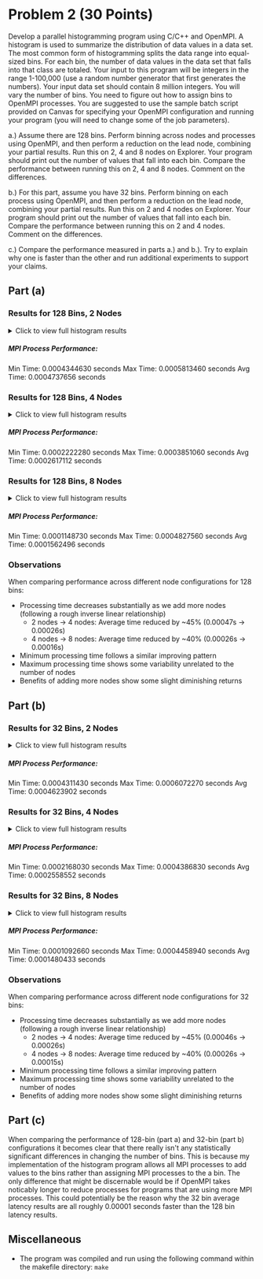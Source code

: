 # Problem 2 (30 Points)

Develop a parallel histogramming program using C/C++ and OpenMPI. A histogram is used to summarize the distribution of data values in a data set. The most common form of histogramming splits the data range into equal-sized bins. For each bin, the number of data values in the data set that falls into that class are totaled. Your input to this program will be integers in the range 1-100,000 (use a random number generator that first generates the numbers). Your input data set should contain 8 million integers. You will vary the number of bins. You need to figure out how to assign bins to OpenMPI processes. You are suggested to use the sample batch script provided on Canvas for specifying your OpenMPI configuration and running your program (you will need to change some of the job parameters).

a.) Assume there are 128 bins. Perform binning across nodes and processes using OpenMPI, and then perform a reduction on the lead node, combining your partial results. Run this on 2, 4 and 8 nodes on Explorer. Your program should print out the number of values that fall into each bin. Compare the performance between running this on 2, 4 and 8 nodes. Comment on the differences.

b.) For this part, assume you have 32 bins. Perform binning on each process using OpenMPI, and then perform a reduction on the lead node, combining your partial results. Run this on 2 and 4 nodes on Explorer. Your program should print out the number of values that fall into each bin. Compare the performance between running this on 2 and 4 nodes. Comment on the differences.

c.) Compare the performance measured in parts a.) and b.). Try to explain why one is faster than the other and run additional experiments to support your claims.

## Part (a)
### Results for 128 Bins, 2 Nodes
<details>
<summary>Click to view full histogram results</summary>

```
Parallel Histogram Results
============================

Total elements: 8000000 | Range: 1-100000 | Number of Bins: 128
MPI Processes: 56
Unique Nodes: 2

Performance Metrics:
  └── Min Time: 0.0004344630 seconds
  └── Max Time: 0.0005813460 seconds
  └── Avg Time: 0.0004737656 seconds

Bin 0: [1 - 781]
  └── Count: 62543
Bin 1: [782 - 1562]
  └── Count: 62488
Bin 2: [1563 - 2343]
  └── Count: 62873
Bin 3: [2344 - 3125]
  └── Count: 62453
Bin 4: [3126 - 3906]
  └── Count: 62351
Bin 5: [3907 - 4687]
  └── Count: 62567
Bin 6: [4688 - 5468]
  └── Count: 62702
Bin 7: [5469 - 6250]
  └── Count: 62334
Bin 8: [6251 - 7031]
  └── Count: 62592
Bin 9: [7032 - 7812]
  └── Count: 62817
Bin 10: [7813 - 8593]
  └── Count: 62332
Bin 11: [8594 - 9375]
  └── Count: 62621
Bin 12: [9376 - 10156]
  └── Count: 62301
Bin 13: [10157 - 10937]
  └── Count: 62561
Bin 14: [10938 - 11718]
  └── Count: 62910
Bin 15: [11719 - 12500]
  └── Count: 63026
Bin 16: [12501 - 13281]
  └── Count: 62410
Bin 17: [13282 - 14062]
  └── Count: 62835
Bin 18: [14063 - 14843]
  └── Count: 62675
Bin 19: [14844 - 15625]
  └── Count: 62521
Bin 20: [15626 - 16406]
  └── Count: 62556
Bin 21: [16407 - 17187]
  └── Count: 62140
Bin 22: [17188 - 17968]
  └── Count: 62483
Bin 23: [17969 - 18750]
  └── Count: 62548
Bin 24: [18751 - 19531]
  └── Count: 62598
Bin 25: [19532 - 20312]
  └── Count: 62363
Bin 26: [20313 - 21093]
  └── Count: 62574
Bin 27: [21094 - 21875]
  └── Count: 62157
Bin 28: [21876 - 22656]
  └── Count: 62334
Bin 29: [22657 - 23437]
  └── Count: 62520
Bin 30: [23438 - 24218]
  └── Count: 62710
Bin 31: [24219 - 25000]
  └── Count: 62489
Bin 32: [25001 - 25781]
  └── Count: 62519
Bin 33: [25782 - 26562]
  └── Count: 62828
Bin 34: [26563 - 27343]
  └── Count: 62397
Bin 35: [27344 - 28125]
  └── Count: 62987
Bin 36: [28126 - 28906]
  └── Count: 62440
Bin 37: [28907 - 29687]
  └── Count: 62408
Bin 38: [29688 - 30468]
  └── Count: 62227
Bin 39: [30469 - 31250]
  └── Count: 62567
Bin 40: [31251 - 32031]
  └── Count: 62394
Bin 41: [32032 - 32812]
  └── Count: 62070
Bin 42: [32813 - 33593]
  └── Count: 62366
Bin 43: [33594 - 34375]
  └── Count: 62826
Bin 44: [34376 - 35156]
  └── Count: 62746
Bin 45: [35157 - 35937]
  └── Count: 61769
Bin 46: [35938 - 36718]
  └── Count: 62858
Bin 47: [36719 - 37500]
  └── Count: 62587
Bin 48: [37501 - 38281]
  └── Count: 62424
Bin 49: [38282 - 39062]
  └── Count: 62419
Bin 50: [39063 - 39843]
  └── Count: 62285
Bin 51: [39844 - 40625]
  └── Count: 62524
Bin 52: [40626 - 41406]
  └── Count: 62649
Bin 53: [41407 - 42187]
  └── Count: 62279
Bin 54: [42188 - 42968]
  └── Count: 62138
Bin 55: [42969 - 43750]
  └── Count: 62631
Bin 56: [43751 - 44531]
  └── Count: 62081
Bin 57: [44532 - 45312]
  └── Count: 61904
Bin 58: [45313 - 46093]
  └── Count: 62407
Bin 59: [46094 - 46875]
  └── Count: 62809
Bin 60: [46876 - 47656]
  └── Count: 62608
Bin 61: [47657 - 48437]
  └── Count: 62773
Bin 62: [48438 - 49218]
  └── Count: 62291
Bin 63: [49219 - 50000]
  └── Count: 62793
Bin 64: [50001 - 50781]
  └── Count: 63229
Bin 65: [50782 - 51562]
  └── Count: 62224
Bin 66: [51563 - 52343]
  └── Count: 62073
Bin 67: [52344 - 53125]
  └── Count: 62212
Bin 68: [53126 - 53906]
  └── Count: 62651
Bin 69: [53907 - 54687]
  └── Count: 62643
Bin 70: [54688 - 55468]
  └── Count: 62532
Bin 71: [55469 - 56250]
  └── Count: 62019
Bin 72: [56251 - 57031]
  └── Count: 62587
Bin 73: [57032 - 57812]
  └── Count: 62212
Bin 74: [57813 - 58593]
  └── Count: 62620
Bin 75: [58594 - 59375]
  └── Count: 62335
Bin 76: [59376 - 60156]
  └── Count: 62598
Bin 77: [60157 - 60937]
  └── Count: 62469
Bin 78: [60938 - 61718]
  └── Count: 63138
Bin 79: [61719 - 62500]
  └── Count: 62351
Bin 80: [62501 - 63281]
  └── Count: 62414
Bin 81: [63282 - 64062]
  └── Count: 62333
Bin 82: [64063 - 64843]
  └── Count: 62122
Bin 83: [64844 - 65625]
  └── Count: 62359
Bin 84: [65626 - 66406]
  └── Count: 62690
Bin 85: [66407 - 67187]
  └── Count: 62705
Bin 86: [67188 - 67968]
  └── Count: 62008
Bin 87: [67969 - 68750]
  └── Count: 62609
Bin 88: [68751 - 69531]
  └── Count: 62333
Bin 89: [69532 - 70312]
  └── Count: 62310
Bin 90: [70313 - 71093]
  └── Count: 62663
Bin 91: [71094 - 71875]
  └── Count: 62062
Bin 92: [71876 - 72656]
  └── Count: 62824
Bin 93: [72657 - 73437]
  └── Count: 62692
Bin 94: [73438 - 74218]
  └── Count: 62650
Bin 95: [74219 - 75000]
  └── Count: 62687
Bin 96: [75001 - 75781]
  └── Count: 62461
Bin 97: [75782 - 76562]
  └── Count: 63135
Bin 98: [76563 - 77343]
  └── Count: 62106
Bin 99: [77344 - 78125]
  └── Count: 62250
Bin 100: [78126 - 78906]
  └── Count: 62785
Bin 101: [78907 - 79687]
  └── Count: 62338
Bin 102: [79688 - 80468]
  └── Count: 62186
Bin 103: [80469 - 81250]
  └── Count: 62685
Bin 104: [81251 - 82031]
  └── Count: 62421
Bin 105: [82032 - 82812]
  └── Count: 62211
Bin 106: [82813 - 83593]
  └── Count: 62620
Bin 107: [83594 - 84375]
  └── Count: 62155
Bin 108: [84376 - 85156]
  └── Count: 62537
Bin 109: [85157 - 85937]
  └── Count: 62799
Bin 110: [85938 - 86718]
  └── Count: 62822
Bin 111: [86719 - 87500]
  └── Count: 62443
Bin 112: [87501 - 88281]
  └── Count: 62633
Bin 113: [88282 - 89062]
  └── Count: 62739
Bin 114: [89063 - 89843]
  └── Count: 62482
Bin 115: [89844 - 90625]
  └── Count: 62580
Bin 116: [90626 - 91406]
  └── Count: 62984
Bin 117: [91407 - 92187]
  └── Count: 62370
Bin 118: [92188 - 92968]
  └── Count: 62038
Bin 119: [92969 - 93750]
  └── Count: 62471
Bin 120: [93751 - 94531]
  └── Count: 62965
Bin 121: [94532 - 95312]
  └── Count: 62617
Bin 122: [95313 - 96093]
  └── Count: 62390
Bin 123: [96094 - 96875]
  └── Count: 62133
Bin 124: [96876 - 97656]
  └── Count: 62356
Bin 125: [97657 - 98437]
  └── Count: 62307
Bin 126: [98438 - 99218]
  └── Count: 62550
Bin 127: [99219 - 100000]
  └── Count: 62689
```
</details>

##### MPI Process Performance:
Min Time: 0.0004344630 seconds
Max Time: 0.0005813460 seconds
Avg Time: 0.0004737656 seconds

### Results for 128 Bins, 4 Nodes
<details>
<summary>Click to view full histogram results</summary>

```
Parallel Histogram Results
============================

Total elements: 8000000 | Range: 1-100000 | Number of Bins: 128
MPI Processes: 112
Unique Nodes: 4

Performance Metrics:
  └── Min Time: 0.0002222280 seconds
  └── Max Time: 0.0003851060 seconds
  └── Avg Time: 0.0002617112 seconds

Bin 0: [1 - 781]
  └── Count: 62543
Bin 1: [782 - 1562]
  └── Count: 62488
Bin 2: [1563 - 2343]
  └── Count: 62873
Bin 3: [2344 - 3125]
  └── Count: 62453
Bin 4: [3126 - 3906]
  └── Count: 62351
Bin 5: [3907 - 4687]
  └── Count: 62567
Bin 6: [4688 - 5468]
  └── Count: 62702
Bin 7: [5469 - 6250]
  └── Count: 62334
Bin 8: [6251 - 7031]
  └── Count: 62592
Bin 9: [7032 - 7812]
  └── Count: 62817
Bin 10: [7813 - 8593]
  └── Count: 62332
Bin 11: [8594 - 9375]
  └── Count: 62621
Bin 12: [9376 - 10156]
  └── Count: 62301
Bin 13: [10157 - 10937]
  └── Count: 62561
Bin 14: [10938 - 11718]
  └── Count: 62910
Bin 15: [11719 - 12500]
  └── Count: 63026
Bin 16: [12501 - 13281]
  └── Count: 62410
Bin 17: [13282 - 14062]
  └── Count: 62835
Bin 18: [14063 - 14843]
  └── Count: 62675
Bin 19: [14844 - 15625]
  └── Count: 62521
Bin 20: [15626 - 16406]
  └── Count: 62556
Bin 21: [16407 - 17187]
  └── Count: 62140
Bin 22: [17188 - 17968]
  └── Count: 62483
Bin 23: [17969 - 18750]
  └── Count: 62548
Bin 24: [18751 - 19531]
  └── Count: 62598
Bin 25: [19532 - 20312]
  └── Count: 62363
Bin 26: [20313 - 21093]
  └── Count: 62574
Bin 27: [21094 - 21875]
  └── Count: 62157
Bin 28: [21876 - 22656]
  └── Count: 62334
Bin 29: [22657 - 23437]
  └── Count: 62520
Bin 30: [23438 - 24218]
  └── Count: 62710
Bin 31: [24219 - 25000]
  └── Count: 62489
Bin 32: [25001 - 25781]
  └── Count: 62519
Bin 33: [25782 - 26562]
  └── Count: 62828
Bin 34: [26563 - 27343]
  └── Count: 62397
Bin 35: [27344 - 28125]
  └── Count: 62987
Bin 36: [28126 - 28906]
  └── Count: 62440
Bin 37: [28907 - 29687]
  └── Count: 62408
Bin 38: [29688 - 30468]
  └── Count: 62227
Bin 39: [30469 - 31250]
  └── Count: 62567
Bin 40: [31251 - 32031]
  └── Count: 62394
Bin 41: [32032 - 32812]
  └── Count: 62070
Bin 42: [32813 - 33593]
  └── Count: 62366
Bin 43: [33594 - 34375]
  └── Count: 62826
Bin 44: [34376 - 35156]
  └── Count: 62746
Bin 45: [35157 - 35937]
  └── Count: 61769
Bin 46: [35938 - 36718]
  └── Count: 62858
Bin 47: [36719 - 37500]
  └── Count: 62587
Bin 48: [37501 - 38281]
  └── Count: 62424
Bin 49: [38282 - 39062]
  └── Count: 62419
Bin 50: [39063 - 39843]
  └── Count: 62285
Bin 51: [39844 - 40625]
  └── Count: 62524
Bin 52: [40626 - 41406]
  └── Count: 62649
Bin 53: [41407 - 42187]
  └── Count: 62279
Bin 54: [42188 - 42968]
  └── Count: 62138
Bin 55: [42969 - 43750]
  └── Count: 62631
Bin 56: [43751 - 44531]
  └── Count: 62081
Bin 57: [44532 - 45312]
  └── Count: 61904
Bin 58: [45313 - 46093]
  └── Count: 62407
Bin 59: [46094 - 46875]
  └── Count: 62809
Bin 60: [46876 - 47656]
  └── Count: 62608
Bin 61: [47657 - 48437]
  └── Count: 62773
Bin 62: [48438 - 49218]
  └── Count: 62291
Bin 63: [49219 - 50000]
  └── Count: 62793
Bin 64: [50001 - 50781]
  └── Count: 63229
Bin 65: [50782 - 51562]
  └── Count: 62224
Bin 66: [51563 - 52343]
  └── Count: 62073
Bin 67: [52344 - 53125]
  └── Count: 62212
Bin 68: [53126 - 53906]
  └── Count: 62651
Bin 69: [53907 - 54687]
  └── Count: 62643
Bin 70: [54688 - 55468]
  └── Count: 62532
Bin 71: [55469 - 56250]
  └── Count: 62019
Bin 72: [56251 - 57031]
  └── Count: 62587
Bin 73: [57032 - 57812]
  └── Count: 62212
Bin 74: [57813 - 58593]
  └── Count: 62620
Bin 75: [58594 - 59375]
  └── Count: 62335
Bin 76: [59376 - 60156]
  └── Count: 62598
Bin 77: [60157 - 60937]
  └── Count: 62469
Bin 78: [60938 - 61718]
  └── Count: 63138
Bin 79: [61719 - 62500]
  └── Count: 62351
Bin 80: [62501 - 63281]
  └── Count: 62414
Bin 81: [63282 - 64062]
  └── Count: 62333
Bin 82: [64063 - 64843]
  └── Count: 62122
Bin 83: [64844 - 65625]
  └── Count: 62359
Bin 84: [65626 - 66406]
  └── Count: 62690
Bin 85: [66407 - 67187]
  └── Count: 62705
Bin 86: [67188 - 67968]
  └── Count: 62008
Bin 87: [67969 - 68750]
  └── Count: 62609
Bin 88: [68751 - 69531]
  └── Count: 62333
Bin 89: [69532 - 70312]
  └── Count: 62310
Bin 90: [70313 - 71093]
  └── Count: 62663
Bin 91: [71094 - 71875]
  └── Count: 62062
Bin 92: [71876 - 72656]
  └── Count: 62824
Bin 93: [72657 - 73437]
  └── Count: 62692
Bin 94: [73438 - 74218]
  └── Count: 62650
Bin 95: [74219 - 75000]
  └── Count: 62687
Bin 96: [75001 - 75781]
  └── Count: 62461
Bin 97: [75782 - 76562]
  └── Count: 63135
Bin 98: [76563 - 77343]
  └── Count: 62106
Bin 99: [77344 - 78125]
  └── Count: 62250
Bin 100: [78126 - 78906]
  └── Count: 62785
Bin 101: [78907 - 79687]
  └── Count: 62338
Bin 102: [79688 - 80468]
  └── Count: 62186
Bin 103: [80469 - 81250]
  └── Count: 62685
Bin 104: [81251 - 82031]
  └── Count: 62421
Bin 105: [82032 - 82812]
  └── Count: 62211
Bin 106: [82813 - 83593]
  └── Count: 62620
Bin 107: [83594 - 84375]
  └── Count: 62155
Bin 108: [84376 - 85156]
  └── Count: 62537
Bin 109: [85157 - 85937]
  └── Count: 62799
Bin 110: [85938 - 86718]
  └── Count: 62822
Bin 111: [86719 - 87500]
  └── Count: 62443
Bin 112: [87501 - 88281]
  └── Count: 62633
Bin 113: [88282 - 89062]
  └── Count: 62739
Bin 114: [89063 - 89843]
  └── Count: 62482
Bin 115: [89844 - 90625]
  └── Count: 62580
Bin 116: [90626 - 91406]
  └── Count: 62984
Bin 117: [91407 - 92187]
  └── Count: 62370
Bin 118: [92188 - 92968]
  └── Count: 62038
Bin 119: [92969 - 93750]
  └── Count: 62471
Bin 120: [93751 - 94531]
  └── Count: 62965
Bin 121: [94532 - 95312]
  └── Count: 62617
Bin 122: [95313 - 96093]
  └── Count: 62390
Bin 123: [96094 - 96875]
  └── Count: 62133
Bin 124: [96876 - 97656]
  └── Count: 62356
Bin 125: [97657 - 98437]
  └── Count: 62307
Bin 126: [98438 - 99218]
  └── Count: 62550
Bin 127: [99219 - 100000]
  └── Count: 62689
```
</details>

##### MPI Process Performance:
Min Time: 0.0002222280 seconds
Max Time: 0.0003851060 seconds
Avg Time: 0.0002617112 seconds

### Results for 128 Bins, 8 Nodes
<details>
<summary>Click to view full histogram results</summary>

```
Parallel Histogram Results
============================

Total elements: 8000000 | Range: 1-100000 | Number of Bins: 128
MPI Processes: 224
Unique Nodes: 8

Performance Metrics:
  └── Min Time: 0.0001148730 seconds
  └── Max Time: 0.0004827560 seconds
  └── Avg Time: 0.0001562496 seconds

Bin 0: [1 - 781]
  └── Count: 62543
Bin 1: [782 - 1562]
  └── Count: 62488
Bin 2: [1563 - 2343]
  └── Count: 62873
Bin 3: [2344 - 3125]
  └── Count: 62453
Bin 4: [3126 - 3906]
  └── Count: 62351
Bin 5: [3907 - 4687]
  └── Count: 62567
Bin 6: [4688 - 5468]
  └── Count: 62702
Bin 7: [5469 - 6250]
  └── Count: 62334
Bin 8: [6251 - 7031]
  └── Count: 62592
Bin 9: [7032 - 7812]
  └── Count: 62817
Bin 10: [7813 - 8593]
  └── Count: 62332
Bin 11: [8594 - 9375]
  └── Count: 62621
Bin 12: [9376 - 10156]
  └── Count: 62301
Bin 13: [10157 - 10937]
  └── Count: 62561
Bin 14: [10938 - 11718]
  └── Count: 62910
Bin 15: [11719 - 12500]
  └── Count: 63026
Bin 16: [12501 - 13281]
  └── Count: 62410
Bin 17: [13282 - 14062]
  └── Count: 62835
Bin 18: [14063 - 14843]
  └── Count: 62675
Bin 19: [14844 - 15625]
  └── Count: 62521
Bin 20: [15626 - 16406]
  └── Count: 62556
Bin 21: [16407 - 17187]
  └── Count: 62140
Bin 22: [17188 - 17968]
  └── Count: 62483
Bin 23: [17969 - 18750]
  └── Count: 62548
Bin 24: [18751 - 19531]
  └── Count: 62598
Bin 25: [19532 - 20312]
  └── Count: 62363
Bin 26: [20313 - 21093]
  └── Count: 62574
Bin 27: [21094 - 21875]
  └── Count: 62157
Bin 28: [21876 - 22656]
  └── Count: 62334
Bin 29: [22657 - 23437]
  └── Count: 62520
Bin 30: [23438 - 24218]
  └── Count: 62710
Bin 31: [24219 - 25000]
  └── Count: 62489
Bin 32: [25001 - 25781]
  └── Count: 62519
Bin 33: [25782 - 26562]
  └── Count: 62828
Bin 34: [26563 - 27343]
  └── Count: 62397
Bin 35: [27344 - 28125]
  └── Count: 62987
Bin 36: [28126 - 28906]
  └── Count: 62440
Bin 37: [28907 - 29687]
  └── Count: 62408
Bin 38: [29688 - 30468]
  └── Count: 62227
Bin 39: [30469 - 31250]
  └── Count: 62567
Bin 40: [31251 - 32031]
  └── Count: 62394
Bin 41: [32032 - 32812]
  └── Count: 62070
Bin 42: [32813 - 33593]
  └── Count: 62366
Bin 43: [33594 - 34375]
  └── Count: 62826
Bin 44: [34376 - 35156]
  └── Count: 62746
Bin 45: [35157 - 35937]
  └── Count: 61769
Bin 46: [35938 - 36718]
  └── Count: 62858
Bin 47: [36719 - 37500]
  └── Count: 62587
Bin 48: [37501 - 38281]
  └── Count: 62424
Bin 49: [38282 - 39062]
  └── Count: 62419
Bin 50: [39063 - 39843]
  └── Count: 62285
Bin 51: [39844 - 40625]
  └── Count: 62524
Bin 52: [40626 - 41406]
  └── Count: 62649
Bin 53: [41407 - 42187]
  └── Count: 62279
Bin 54: [42188 - 42968]
  └── Count: 62138
Bin 55: [42969 - 43750]
  └── Count: 62631
Bin 56: [43751 - 44531]
  └── Count: 62081
Bin 57: [44532 - 45312]
  └── Count: 61904
Bin 58: [45313 - 46093]
  └── Count: 62407
Bin 59: [46094 - 46875]
  └── Count: 62809
Bin 60: [46876 - 47656]
  └── Count: 62608
Bin 61: [47657 - 48437]
  └── Count: 62773
Bin 62: [48438 - 49218]
  └── Count: 62291
Bin 63: [49219 - 50000]
  └── Count: 62793
Bin 64: [50001 - 50781]
  └── Count: 63229
Bin 65: [50782 - 51562]
  └── Count: 62224
Bin 66: [51563 - 52343]
  └── Count: 62073
Bin 67: [52344 - 53125]
  └── Count: 62212
Bin 68: [53126 - 53906]
  └── Count: 62651
Bin 69: [53907 - 54687]
  └── Count: 62643
Bin 70: [54688 - 55468]
  └── Count: 62532
Bin 71: [55469 - 56250]
  └── Count: 62019
Bin 72: [56251 - 57031]
  └── Count: 62587
Bin 73: [57032 - 57812]
  └── Count: 62212
Bin 74: [57813 - 58593]
  └── Count: 62620
Bin 75: [58594 - 59375]
  └── Count: 62335
Bin 76: [59376 - 60156]
  └── Count: 62598
Bin 77: [60157 - 60937]
  └── Count: 62469
Bin 78: [60938 - 61718]
  └── Count: 63138
Bin 79: [61719 - 62500]
  └── Count: 62351
Bin 80: [62501 - 63281]
  └── Count: 62414
Bin 81: [63282 - 64062]
  └── Count: 62333
Bin 82: [64063 - 64843]
  └── Count: 62122
Bin 83: [64844 - 65625]
  └── Count: 62359
Bin 84: [65626 - 66406]
  └── Count: 62690
Bin 85: [66407 - 67187]
  └── Count: 62705
Bin 86: [67188 - 67968]
  └── Count: 62008
Bin 87: [67969 - 68750]
  └── Count: 62609
Bin 88: [68751 - 69531]
  └── Count: 62333
Bin 89: [69532 - 70312]
  └── Count: 62310
Bin 90: [70313 - 71093]
  └── Count: 62663
Bin 91: [71094 - 71875]
  └── Count: 62062
Bin 92: [71876 - 72656]
  └── Count: 62824
Bin 93: [72657 - 73437]
  └── Count: 62692
Bin 94: [73438 - 74218]
  └── Count: 62650
Bin 95: [74219 - 75000]
  └── Count: 62687
Bin 96: [75001 - 75781]
  └── Count: 62461
Bin 97: [75782 - 76562]
  └── Count: 63135
Bin 98: [76563 - 77343]
  └── Count: 62106
Bin 99: [77344 - 78125]
  └── Count: 62250
Bin 100: [78126 - 78906]
  └── Count: 62785
Bin 101: [78907 - 79687]
  └── Count: 62338
Bin 102: [79688 - 80468]
  └── Count: 62186
Bin 103: [80469 - 81250]
  └── Count: 62685
Bin 104: [81251 - 82031]
  └── Count: 62421
Bin 105: [82032 - 82812]
  └── Count: 62211
Bin 106: [82813 - 83593]
  └── Count: 62620
Bin 107: [83594 - 84375]
  └── Count: 62155
Bin 108: [84376 - 85156]
  └── Count: 62537
Bin 109: [85157 - 85937]
  └── Count: 62799
Bin 110: [85938 - 86718]
  └── Count: 62822
Bin 111: [86719 - 87500]
  └── Count: 62443
Bin 112: [87501 - 88281]
  └── Count: 62633
Bin 113: [88282 - 89062]
  └── Count: 62739
Bin 114: [89063 - 89843]
  └── Count: 62482
Bin 115: [89844 - 90625]
  └── Count: 62580
Bin 116: [90626 - 91406]
  └── Count: 62984
Bin 117: [91407 - 92187]
  └── Count: 62370
Bin 118: [92188 - 92968]
  └── Count: 62038
Bin 119: [92969 - 93750]
  └── Count: 62471
Bin 120: [93751 - 94531]
  └── Count: 62965
Bin 121: [94532 - 95312]
  └── Count: 62617
Bin 122: [95313 - 96093]
  └── Count: 62390
Bin 123: [96094 - 96875]
  └── Count: 62133
Bin 124: [96876 - 97656]
  └── Count: 62356
Bin 125: [97657 - 98437]
  └── Count: 62307
Bin 126: [98438 - 99218]
  └── Count: 62550
Bin 127: [99219 - 100000]
  └── Count: 62689
```
</details>

##### MPI Process Performance:
Min Time: 0.0001148730 seconds
Max Time: 0.0004827560 seconds
Avg Time: 0.0001562496 seconds

### Observations
When comparing performance across different node configurations for 128 bins:

- Processing time decreases substantially as we add more nodes (following a rough inverse linear relationship)
    - 2 nodes → 4 nodes: Average time reduced by ~45% (0.00047s → 0.00026s)
    - 4 nodes → 8 nodes: Average time reduced by ~40% (0.00026s → 0.00016s)
- Minimum processing time follows a similar improving pattern
- Maximum processing time shows some variability unrelated to the number of nodes
- Benefits of adding more nodes show some slight diminishing returns

## Part (b)

### Results for 32 Bins, 2 Nodes
<details>
<summary>Click to view full histogram results</summary>

```
Parallel Histogram Results
============================

Total elements: 8000000 | Range: 1-100000 | Number of Bins: 32
MPI Processes: 56
Unique Nodes: 2

Performance Metrics:
  └── Min Time: 0.0004311430 seconds
  └── Max Time: 0.0006072270 seconds
  └── Avg Time: 0.0004623902 seconds

Bin 0: [1 - 3125]
  └── Count: 250357
Bin 1: [3126 - 6250]
  └── Count: 249954
Bin 2: [6251 - 9375]
  └── Count: 250362
Bin 3: [9376 - 12500]
  └── Count: 250798
Bin 4: [12501 - 15625]
  └── Count: 250441
Bin 5: [15626 - 18750]
  └── Count: 249727
Bin 6: [18751 - 21875]
  └── Count: 249692
Bin 7: [21876 - 25000]
  └── Count: 250053
Bin 8: [25001 - 28125]
  └── Count: 250731
Bin 9: [28126 - 31250]
  └── Count: 249642
Bin 10: [31251 - 34375]
  └── Count: 249656
Bin 11: [34376 - 37500]
  └── Count: 249960
Bin 12: [37501 - 40625]
  └── Count: 249652
Bin 13: [40626 - 43750]
  └── Count: 249697
Bin 14: [43751 - 46875]
  └── Count: 249201
Bin 15: [46876 - 50000]
  └── Count: 250465
Bin 16: [50001 - 53125]
  └── Count: 249738
Bin 17: [53126 - 56250]
  └── Count: 249845
Bin 18: [56251 - 59375]
  └── Count: 249754
Bin 19: [59376 - 62500]
  └── Count: 250556
Bin 20: [62501 - 65625]
  └── Count: 249228
Bin 21: [65626 - 68750]
  └── Count: 250012
Bin 22: [68751 - 71875]
  └── Count: 249368
Bin 23: [71876 - 75000]
  └── Count: 250853
Bin 24: [75001 - 78125]
  └── Count: 249952
Bin 25: [78126 - 81250]
  └── Count: 249994
Bin 26: [81251 - 84375]
  └── Count: 249407
Bin 27: [84376 - 87500]
  └── Count: 250601
Bin 28: [87501 - 90625]
  └── Count: 250434
Bin 29: [90626 - 93750]
  └── Count: 249863
Bin 30: [93751 - 96875]
  └── Count: 250105
Bin 31: [96876 - 100000]
  └── Count: 249902
```
</details>

##### MPI Process Performance:
Min Time: 0.0004311430 seconds
Max Time: 0.0006072270 seconds
Avg Time: 0.0004623902 seconds

### Results for 32 Bins, 4 Nodes
<details>
<summary>Click to view full histogram results</summary>

```
Parallel Histogram Results
============================

Total elements: 8000000 | Range: 1-100000 | Number of Bins: 32
MPI Processes: 112
Unique Nodes: 4

Performance Metrics:
  └── Min Time: 0.0002168030 seconds
  └── Max Time: 0.0004386830 seconds
  └── Avg Time: 0.0002558552 seconds

Bin 0: [1 - 3125]
  └── Count: 250357
Bin 1: [3126 - 6250]
  └── Count: 249954
Bin 2: [6251 - 9375]
  └── Count: 250362
Bin 3: [9376 - 12500]
  └── Count: 250798
Bin 4: [12501 - 15625]
  └── Count: 250441
Bin 5: [15626 - 18750]
  └── Count: 249727
Bin 6: [18751 - 21875]
  └── Count: 249692
Bin 7: [21876 - 25000]
  └── Count: 250053
Bin 8: [25001 - 28125]
  └── Count: 250731
Bin 9: [28126 - 31250]
  └── Count: 249642
Bin 10: [31251 - 34375]
  └── Count: 249656
Bin 11: [34376 - 37500]
  └── Count: 249960
Bin 12: [37501 - 40625]
  └── Count: 249652
Bin 13: [40626 - 43750]
  └── Count: 249697
Bin 14: [43751 - 46875]
  └── Count: 249201
Bin 15: [46876 - 50000]
  └── Count: 250465
Bin 16: [50001 - 53125]
  └── Count: 249738
Bin 17: [53126 - 56250]
  └── Count: 249845
Bin 18: [56251 - 59375]
  └── Count: 249754
Bin 19: [59376 - 62500]
  └── Count: 250556
Bin 20: [62501 - 65625]
  └── Count: 249228
Bin 21: [65626 - 68750]
  └── Count: 250012
Bin 22: [68751 - 71875]
  └── Count: 249368
Bin 23: [71876 - 75000]
  └── Count: 250853
Bin 24: [75001 - 78125]
  └── Count: 249952
Bin 25: [78126 - 81250]
  └── Count: 249994
Bin 26: [81251 - 84375]
  └── Count: 249407
Bin 27: [84376 - 87500]
  └── Count: 250601
Bin 28: [87501 - 90625]
  └── Count: 250434
Bin 29: [90626 - 93750]
  └── Count: 249863
Bin 30: [93751 - 96875]
  └── Count: 250105
Bin 31: [96876 - 100000]
  └── Count: 249902
```
</details>

##### MPI Process Performance:
Min Time: 0.0002168030 seconds
Max Time: 0.0004386830 seconds
Avg Time: 0.0002558552 seconds

### Results for 32 Bins, 8 Nodes
<details>
<summary>Click to view full histogram results</summary>

```
Parallel Histogram Results
============================

Total elements: 8000000 | Range: 1-100000 | Number of Bins: 32
MPI Processes: 224
Unique Nodes: 8

Performance Metrics:
  └── Min Time: 0.0001092660 seconds
  └── Max Time: 0.0004458940 seconds
  └── Avg Time: 0.0001480433 seconds

Bin 0: [1 - 3125]
  └── Count: 250357
Bin 1: [3126 - 6250]
  └── Count: 249954
Bin 2: [6251 - 9375]
  └── Count: 250362
Bin 3: [9376 - 12500]
  └── Count: 250798
Bin 4: [12501 - 15625]
  └── Count: 250441
Bin 5: [15626 - 18750]
  └── Count: 249727
Bin 6: [18751 - 21875]
  └── Count: 249692
Bin 7: [21876 - 25000]
  └── Count: 250053
Bin 8: [25001 - 28125]
  └── Count: 250731
Bin 9: [28126 - 31250]
  └── Count: 249642
Bin 10: [31251 - 34375]
  └── Count: 249656
Bin 11: [34376 - 37500]
  └── Count: 249960
Bin 12: [37501 - 40625]
  └── Count: 249652
Bin 13: [40626 - 43750]
  └── Count: 249697
Bin 14: [43751 - 46875]
  └── Count: 249201
Bin 15: [46876 - 50000]
  └── Count: 250465
Bin 16: [50001 - 53125]
  └── Count: 249738
Bin 17: [53126 - 56250]
  └── Count: 249845
Bin 18: [56251 - 59375]
  └── Count: 249754
Bin 19: [59376 - 62500]
  └── Count: 250556
Bin 20: [62501 - 65625]
  └── Count: 249228
Bin 21: [65626 - 68750]
  └── Count: 250012
Bin 22: [68751 - 71875]
  └── Count: 249368
Bin 23: [71876 - 75000]
  └── Count: 250853
Bin 24: [75001 - 78125]
  └── Count: 249952
Bin 25: [78126 - 81250]
  └── Count: 249994
Bin 26: [81251 - 84375]
  └── Count: 249407
Bin 27: [84376 - 87500]
  └── Count: 250601
Bin 28: [87501 - 90625]
  └── Count: 250434
Bin 29: [90626 - 93750]
  └── Count: 249863
Bin 30: [93751 - 96875]
  └── Count: 250105
Bin 31: [96876 - 100000]
  └── Count: 249902
```
</details>

##### MPI Process Performance:
Min Time: 0.0001092660 seconds
Max Time: 0.0004458940 seconds
Avg Time: 0.0001480433 seconds

### Observations
When comparing performance across different node configurations for 32 bins:

- Processing time decreases substantially as we add more nodes (following a rough inverse linear relationship)
    - 2 nodes → 4 nodes: Average time reduced by ~45% (0.00046s → 0.00026s)
    - 4 nodes → 8 nodes: Average time reduced by ~40% (0.00026s → 0.00015s)
- Minimum processing time follows a similar improving pattern
- Maximum processing time shows some variability unrelated to the number of nodes
- Benefits of adding more nodes show some slight diminishing returns

## Part (c)

When comparing the performance of 128-bin (part a) and 32-bin (part b) configurations it becomes clear that there really isn't any statistically significant differences in changing the number of bins. This is because my implementation of the histogram program allows all MPI processes to add values to the bins rather than assigning MPI processes to the a bin. The only difference that might be discernable would be if OpenMPI takes noticably longer to reduce processes for programs that are using more MPI processes. This could potentially be the reason why the 32 bin average latency results are all roughly 0.00001 seconds faster than the 128 bin latency results.

## Miscellaneous
- The program was compiled and run using the following command within the makefile directory:
```make```